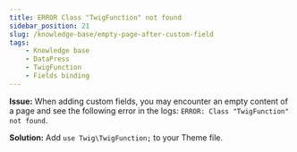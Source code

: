 ```yaml
---
title: ERROR Class "TwigFunction" not found
sidebar_position: 21
slug: /knowledge-base/empty-page-after-custom-field
tags:
    - Knowledge base
    - DataPress
    - TwigFunction
    - Fields binding
---
```

**Issue:**
When adding custom fields, you may encounter an empty content of a page and see the following error in the logs: `ERROR: Class "TwigFunction" not found`.  

**Solution:**
Add `use Twig\TwigFunction;` to your Theme file.